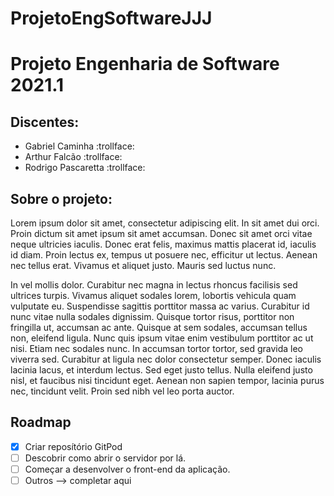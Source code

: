 # ProjetoEngSoftwareJJJ
# Projeto Engenharia de Software 2021.1

## Discentes:
* Gabriel Caminha :trollface:
* Arthur Falcão :trollface:
* Rodrigo Pascaretta :trollface:

## Sobre o projeto: 

Lorem ipsum dolor sit amet, consectetur adipiscing elit. In sit amet dui orci. Proin dictum sit amet ipsum sit amet accumsan. Donec sit amet orci vitae neque ultricies iaculis. Donec erat felis, maximus mattis placerat id, iaculis id diam. Proin lectus ex, tempus ut posuere nec, efficitur ut lectus. Aenean nec tellus erat. Vivamus et aliquet justo. Mauris sed luctus nunc.

In vel mollis dolor. Curabitur nec magna in lectus rhoncus facilisis sed ultrices turpis. Vivamus aliquet sodales lorem, lobortis vehicula quam vulputate eu. Suspendisse sagittis porttitor massa ac varius. Curabitur id nunc vitae nulla sodales dignissim. Quisque tortor risus, porttitor non fringilla ut, accumsan ac ante. Quisque at sem sodales, accumsan tellus non, eleifend ligula. Nunc quis ipsum vitae enim vestibulum porttitor ac ut nisi. Etiam nec sodales nunc. In accumsan tortor tortor, sed gravida leo viverra sed. Curabitur at ligula nec dolor consectetur semper. Donec iaculis lacinia lacus, et interdum lectus. Sed eget justo tellus. Nulla eleifend justo nisl, et faucibus nisi tincidunt eget. Aenean non sapien tempor, lacinia purus nec, tincidunt velit. Proin sed nibh vel leo porta auctor.

## Roadmap

- [x] Criar reposítório GitPod
- [ ] Descobrir como abrir o servidor por lá.
- [ ] Começar a desenvolver o front-end da aplicação.
- [ ] Outros --> completar aqui
